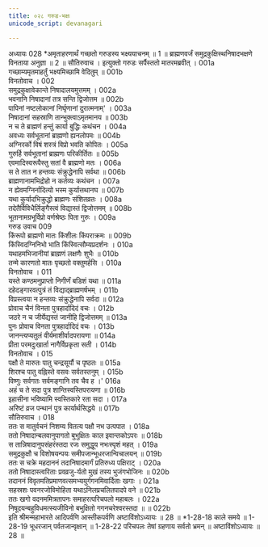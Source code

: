 ```yaml
---
title: ०२८ गरुड-भक्षः
unicode_script: devanagari

---
```



अध्यायः 028
*अमृताहरणार्थं गच्छतो गरुडस्य भक्ष्ययाचनम् ॥ 1 ॥ ब्राह्मणवर्जं समुद्रकुक्षिस्थनिषादभक्षणे विनताया अनुज्ञा ॥ 2 ॥
सौतिरुवाच ।
इत्युक्तो गरुडः सर्पैस्ततो मातरमब्रवीत् ।	001a  
गच्छाम्यमृतमाहर्तुं भक्ष्यमिच्छामि वेदितुम् ॥	001b  
विनतोवाच ।	002  
समुद्रकुक्षावेकान्ते निषादालयमुत्तमम् ।	002a  
भवनानि निषादानां तत्र सन्ति द्विजोत्तम ॥	002b  
पापिनां नष्टलोकानां निर्घृणानां दुरात्मनाम्' ।	003a  
निषादानां सहस्राणि तान्भुक्त्वाऽमृतमानय ॥	003b  
न च ते ब्राह्मणं हन्तुं कार्या बुद्धिः कथंचन ।	004a  
अवध्यः सर्वभूतानां ब्राह्मणो ह्यनलोपमः ॥	004b  
अग्निरर्को विषं शस्त्रं विप्रो भवति कोपितः ।	005a  
गुरुर्हि सर्वभूतानां ब्राह्मणः परिकीर्तितः ॥	005b  
एवमादिस्वरूपैस्तु सतां वै ब्राह्मणो मतः ।	006a  
स ते तात न हन्तव्यः संक्रुद्धेनापि सर्वथा ॥	006b  
ब्राह्मणानामभिद्रोहो न कर्तव्यः कथंचन ।	007a  
न ह्येवमग्निर्नादित्यो भस्म कुर्यात्तथानघ ॥	007b  
यथा कुर्यादभिक्रुद्धो ब्राह्मणः संशितव्रतः ।	008a  
तदेतैर्विविधैर्लिङ्गैस्त्वं विद्यास्तं द्विजोत्तमम् ॥	008b  
भूतानामग्रभूर्विप्रो वर्णश्रेष्ठः पिता गुरुः ।	009a  
गरुड उवाच 	009  
किंरूपो ब्राह्मणो मातः किंशीलः किंपराक्रमः ॥	009b  
किंस्विदग्निनिभो भाति किंस्वित्सौम्यप्रदर्शनः ।	010a  
यथाहमभिजानीयां ब्राह्मणं लक्षणैः शुभैः ॥	010b  
तन्मे कारणतो मातः पृच्छतो वक्तुमर्हसि ।	010a  
विनतोवाच ।	011  
यस्ते कण्ठमनुप्राप्तो निगीर्णं बडिशं यथा ॥	011a  
दहेदङ्गारवत्पुत्रं तं विद्याद्ब्राह्मणर्षभम् ।	011b  
विप्रस्त्वया न हन्तव्यः संक्रुद्धेनापि सर्वदा ॥	012a  
प्रोवाच चैनं विनता पुत्रहार्दादिदं वचः ।	012b  
जठरे न च जीर्येद्यस्तं जानीहि द्विजोत्तमम् ॥	013a  
पुनः प्रोवाच विनता पुत्रहार्दादिदं वचः ।	013b  
जानन्त्यप्यतुलं वीर्यमाशीर्वादपरायणा ॥	014a  
प्रीता परमदुःखार्ता नागैर्विप्रकृता सती ।	014b  
विनतोवाच ।	015  
पक्षौ ते मारुतः पातु चन्द्रसूर्यौ च पृष्ठतः ॥	015a  
शिरश्च पातु वह्निस्ते वसवः सर्वतस्तनुम् ।	015b  
विष्णुः सर्वगतः सर्वमङ्गानि तव चैव ह ।'	016a  
अहं च ते सदा पुत्र शान्तिस्वस्तिपरायणा ॥	016b  
इहासीना भविष्यामि स्वस्तिकारे रता सदा ।	017a  
अरिष्टं व्रज पन्थानं पुत्र कार्यार्थसिद्धये ॥	017b  
सौतिरुवाच ।	018  
ततः स मातुर्वचनं निशम्य वितत्य पक्षौ नभ उत्पपात ।	018a  
ततो निषादान्बलवानुपागतो बुभुक्षितः काल इवान्तकोऽपरः ॥	018b  
स तान्निषादानुपसंहरंस्तदा रजः समुद्धूय नभःस्पृशं महत् ।	019a  
समुद्रकुक्षौ च विशोषयन्पयः समीपजान्भूधरजान्विचालयन् ॥	019b  
ततः स चक्रे महदाननं तदानिषादमार्गं प्रतिरुध्य पक्षिराट् ।	020a  
ततो निषादास्त्वरिताः प्रवव्रजु-र्यतो मुखं तस्य भुजंगभोजिनः ॥	020b  
तदाननं विवृतमतिप्रमाणवत्समभ्ययुर्गगनमिवार्दिताः खगाः ।	021a  
सहस्रशः पवनरजोविमोहिता यथाऽनिलप्रचलितपादपे वने ॥	021b  
ततः खगो वदनममित्रतापनः समाहरत्परिचपलो महाबलः ।	022a  
निषूदयन्बहुविधमत्स्यजीविनो बभुक्षितो गगनचरेश्वरस्तदा ॥ ॥	022b  
इति श्रीमन्महाभारते आदिपर्वणि आस्तीकपर्वणि अष्टाविंशोऽध्यायः ॥ 28 ॥
*1-28-18 काले समये ॥ 1-28-19 भूधरजान् पर्वतजान्वृक्षान् ॥ 1-28-22 परिचपलः तेषां ग्रहणाय सर्वतो भ्रमन् ॥ अष्टाविंशोऽध्यायः ॥ 28 ॥